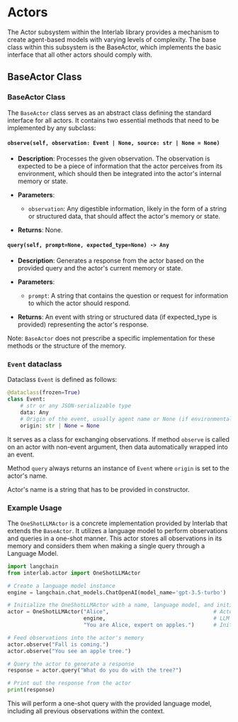 # Actors

The Actor subsystem within the Interlab library provides a mechanism to create agent-based models with varying levels of complexity. The base class within this subsystem is the BaseActor, which implements the basic interface that all other actors should comply with.

## BaseActor Class


### BaseActor Class

The `BaseActor` class serves as an abstract class defining the standard interface for all actors. It contains two essential methods that need to be implemented by any subclass:

#### `observe(self, observation: Event | None, source: str | None = None)`

- **Description**: Processes the given observation. The observation is expected to be a piece of information that the actor perceives from its environment, which should then be integrated into the actor's internal memory or state.

- **Parameters**:

  - `observation`: Any digestible information, likely in the form of a string or structured data, that should affect the actor's memory or state.

- **Returns**: None.

#### `query(self, prompt=None, expected_type=None) -> Any`

- **Description**: Generates a response from the actor based on the provided query and the actor's current memory or state.

- **Parameters**:
  - `prompt`: A string that contains the question or request for information to which the actor should respond.

- **Returns**: An event with string or structured data (if expected_type is provided) representing the actor's response.

Note: `BaseActor` does not prescribe a specific implementation for these methods or the structure of the memory.

### `Event` dataclass

Dataclass `Event` is defined as follows:

```python
@dataclass(frozen=True)
class Event:
    # str or any JSON-serializable type
    data: Any
    # Origin of the event, usually agent name or None (if environmental observation)
    origin: str | None = None
```

It serves as a class for exchanging observations.
If method `observe` is called on an actor with non-event argument, then
data automatically wrapped into an event.

Method `query` always returns an instance of `Event` where `origin` is set to the actor's name.

Actor's name is a string that has to be provided in constructor.


### Example Usage

The `OneShotLLMActor` is a concrete implementation provided by Interlab that extends the `BaseActor`. It utilizes a language model to perform observations and queries in a one-shot manner. This actor stores all observations in its memory and considers them when making a single query through a Language Model.


```python
import langchain
from interlab.actor import OneShotLLMActor

# Create a language model instance
engine = langchain.chat_models.ChatOpenAI(model_name='gpt-3.5-turbo')

# Initialize the OneShotLLMActor with a name, language model, and initial prompt
actor = OneShotLLMActor("Alice",                                 # Actor's name
                        engine,                                  # LLM model
                        "You are Alice, expert on apples.")      # Initial prompt

# Feed observations into the actor's memory
actor.observe("Fall is coming.")
actor.observe("You see an apple tree.")

# Query the actor to generate a response
response = actor.query("What do you do with the tree?")

# Print out the response from the actor
print(response)
```

This will perform a one-shot query with the provided language model, including all previous observations within the context.
